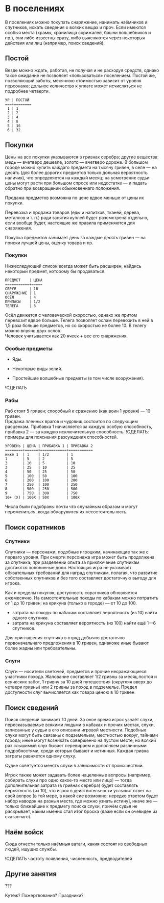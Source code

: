 # В поселениях

В поселениях можно покупать снаряжение, нанимать наёмников и спутников, искать сведения о всяких вещах и проч. Если имеются особыя места (храмы, хранилища скрижалей, башни волшебников и пр.), они либо известны сразу, либо выясняются через некоторыя действия или лиц (например, поиск сведений).

## Постой

Везде можно ждать, работая, не получая и не расходуя средств, однако такое ожидание не позволяет «пользоваться» поселением. Постой же, позволяющий заботы, месячною стоимостью зависит от уровня персонажа; дольное количество к уплате может исчисляться не подробнее четверти.
```
УР | ПОСТОЙ
===+========
 1 | 1
 2 | 2
 3 | 4
 4 | 8
 5 | 16
 6 | 32
```

## Покупки

Цены на все покупки указываются в гривнах серебра; другие вещества: медь — вчетверо дешевле, золото —  вчетверо дороже. В большом городе можно купить каждаго предмета на тысячу гривен, в селе — на десять (для более дорогих предметов только дольная вероятность наличия), что определяется на каждый месяц; на усмотрение судьи цены могут расти при большом спросе или недостатке — и падать обратно при возвращении обыкновеннаго положения.

Продажа предметов возможна по цене вдвое меньше от цены их покупки.

Перевозка и продажа товаров (еды и напитков, тканей, дерева, металлов и т. п.) ради занятия куплей будет разсмотрена отдельно, если вообще будет, настоящие же правила применяются для снаряжения.

Покупка предметов занимает день за каждые десять гривен — на поиски лучшей цены, оценку товара и пр.

### Покупки

Нижеследующий список всегда может быть расширен, найдись некоторый предмет, которому бы продаваться.

```
ПРЕДМЕТ    | ЦЕНА
===========+=====
СБРУЯ      | 10
СНАРЯЖЕНИЕ | 1
ОСЁЛ       | 4
ПРИПАСЫ    | 1/2
ТЕЛЕГА     | 3
```

Осёл движется с человеческой скоростью, однако же притом перевозит вдвое больше. Телега позволяет ослам перевозить в ней в 1,5 раза больше предметов, но со скоростью не более 10. В телегу можно впрячь двух ослов.  
Человек учитывается как 20 ячеек + вес его снаряжения.

### Особые предметы

* Яды.

* Некоторые виды зелий.

* Простейшие волшебные предметы (в том числе вооружения).

!СДЕЛАТЬ

### Рабы

Раб стоит 5 гривен; способный к сражению (как воин 1 уровня) — 10 гривен.  
Продажа пленных врагов и чудовищ состоится по следующим расценкам. Прибавка 1 начисляется за каждую особую способность, прибавка 2 — за каждую исключительную способность. !СДЕЛАТЬ: примеры для пояснения разсуждения способностей.
```
УРОВЕНЬ | ЦЕНА | ПРИБАВКА 1 | ПРИБАВКА 2 
========+======+============+===========
ниже 1  | 1    | 1/2        | 1
1       | 5    | 2          | 5
2       | 10   | 5          | 10
3       | 25   | 10         | 25
4       | 50   | 25         | 50
5       | 100  | 50         | 100
6       | 200  | 100        | 200
7       | 250  | 100        | 250
8       | 500  | 250        | 500
9       | 750  | 300        | 750
10+ (Х) | 100Х | 50Х        | 100Х
```

Числа были подобраны почти что случайным образом и могут перемениться, когда обнаружится их несостоятельность.

## Поиск соратников

### Спутники

Спутники — персонажи, подобные игроцким, начинающие так же с перваго уровня. При смерти персонажа игра может быть продолжена за спутника; при разделении опыта за приключение спутникам достаются половинные доли. Настоящая игра не указывает обязательных требований для наград спутникам, полагая, что развитие собственных спутников и без того составляет достаточную выгоду для игрока.

Как и пределы покупок, доступность соратников обновляется ежемесячно. На самостоятельные походы по кабакам можно потратить от 1 до 10 гривен; на крикуна (только в городе) — от 10 до 100.
* затрата на походы по кабакам составляет вероятность (из 10) найти одного спутника.
* затрата на крикуна составляет вероятность (из 100) найти ещё 1—6 спутников.

Для приглашения спутника в отряд добычно достаточно первоначальнаго предложения в 10 гривен, однакоже иные бывают более жадны или требовательны.

### Слуги

Слуги — носители светочей, предметов и прочие несражающиеся участники похода. Жалование составляет 1/2 гривны за месяц постоя и всяческих забот, 1 гривну за 10 дней путешествия (округляя вверх до четвери гривны) или 2 гривны за поход в подземелье. Предел доступности слуг вычисляется как товара ценою в 10 гривен.

## Поиск сведений

Поиск сведений занимает 10 дней. За оное время игрок узнаёт слухи, пересказываемые всякими людьми в кабаках и прочих местах, слухи, записанные у судьи в его описании игровой местности. Подобные слухи могут быть связаны с подземельем, местностью вокруг, тайнами города; иные могут возникать совершенно на пустом месте, но всякий раз слышимый слух бывает перевираем и дополняем различными подробностями, среди которых бывают и истинныя. Каждая гривна затраты равняется одному слуху.

Судье советуется менять слухи в зависимости от происшествий.

Игрок также может задавать более нацеленные вопросы (например, собирать слухи про одно какое-то место или лицо) — тогда дополнительная затрата (в гривнах серебра) будет составлять вероятность (из 10), что игрок в действительности услышит ответ на свой вопрос [в той мере, в какой сие возможно; нередко ответом будет набор наводок на разныя места, где можно узнать истину], иначе же — только ближайшие к предмету поиска слухи, причём судья не раскрывает, каким именно стал итог броска (даже если он очевиден из сказаннаго).

## Наём войск

Сюда отнести только наёмныя ватаги, какия состоят из свободных людей, ищущих службы.

!СДЕЛАТЬ частоту появления, численность, предводителей

## Другие занятия

???

Кутёж? Пожертвования? Праздники?
